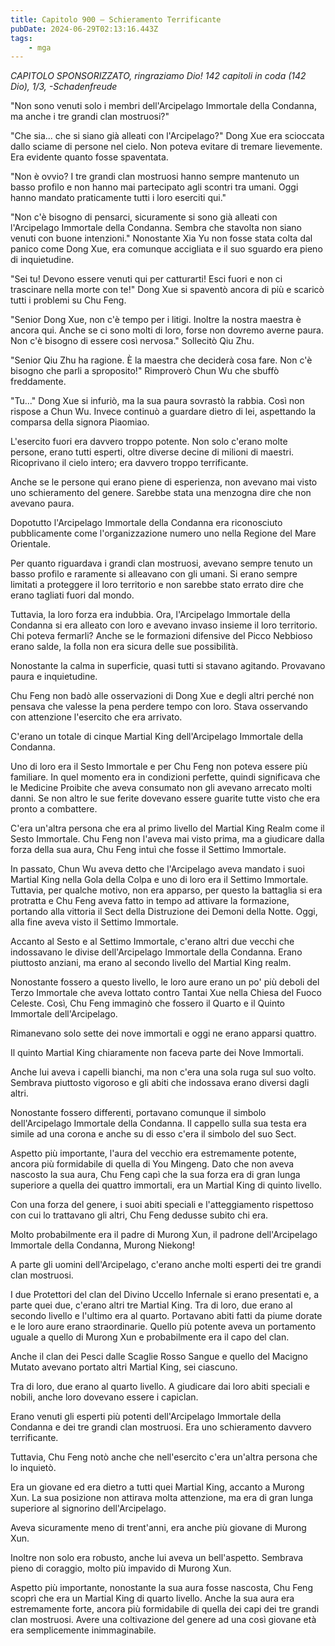 ```yaml
---
title: Capitolo 900 – Schieramento Terrificante
pubDate: 2024-06-29T02:13:16.443Z
tags:
    - mga
---
```



<em>CAPITOLO SPONSORIZZATO, ringraziamo Dio!
142 capitoli in coda (142 Dio), 1/3,
-Schadenfreude</em>


"Non sono venuti solo i membri dell'Arcipelago Immortale della Condanna, ma anche i tre grandi clan mostruosi?"


"Che sia... che si siano già alleati con l'Arcipelago?" Dong Xue era scioccata dallo sciame di persone nel cielo. Non poteva evitare di tremare lievemente. Era evidente quanto fosse spaventata.


"Non è ovvio? I tre grandi clan mostruosi hanno sempre mantenuto un basso profilo e non hanno mai partecipato agli scontri tra umani. Oggi hanno mandato praticamente tutti i loro eserciti qui."


"Non c'è bisogno di pensarci, sicuramente si sono già alleati con l'Arcipelago Immortale della Condanna. Sembra che stavolta non siano venuti con buone intenzioni." Nonostante Xia Yu non fosse stata colta dal panico come Dong Xue, era comunque accigliata e il suo sguardo era pieno di inquietudine.


"Sei tu! Devono essere venuti qui per catturarti! Esci fuori e non ci trascinare nella morte con te!" Dong Xue si spaventò ancora di più e scaricò tutti i problemi su Chu Feng.


"Senior Dong Xue, non c'è tempo per i litigi. Inoltre la nostra maestra è ancora qui. Anche se ci sono molti di loro, forse non dovremo averne paura. Non c'è bisogno di essere così nervosa." Sollecitò Qiu Zhu.


"Senior Qiu Zhu ha ragione. È la maestra che deciderà cosa fare. Non c'è bisogno che parli a sproposito!" Rimproverò Chun Wu che sbuffò freddamente.


"Tu..." Dong Xue si infuriò, ma la sua paura sovrastò la rabbia. Così non rispose a Chun Wu. Invece continuò a guardare dietro di lei, aspettando la comparsa della signora Piaomiao.


L'esercito fuori era davvero troppo potente. Non solo c'erano molte persone, erano tutti esperti, oltre diverse decine di milioni di maestri. Ricoprivano il cielo intero; era davvero troppo terrificante.


Anche se le persone qui erano piene di esperienza, non avevano mai visto uno schieramento del genere. Sarebbe stata una menzogna dire che non avevano paura.


Dopotutto l'Arcipelago Immortale della Condanna era riconosciuto pubblicamente come l'organizzazione numero uno nella Regione del Mare Orientale.


Per quanto riguardava i grandi clan mostruosi, avevano sempre tenuto un basso profilo e raramente si alleavano con gli umani. Si erano sempre limitati a proteggere il loro territorio e non sarebbe stato errato dire che erano tagliati fuori dal mondo.


Tuttavia, la loro forza era indubbia. Ora, l'Arcipelago Immortale della Condanna si era alleato con loro e avevano invaso insieme il loro territorio. Chi poteva fermarli? Anche se le formazioni difensive del Picco Nebbioso erano salde, la folla non era sicura delle sue possibilità.


Nonostante la calma in superficie, quasi tutti si stavano agitando. Provavano paura e inquietudine.


Chu Feng non badò alle osservazioni di Dong Xue e degli altri perché non pensava che valesse la pena perdere tempo con loro. Stava osservando con attenzione l'esercito che era arrivato.


C'erano un totale di cinque Martial King dell'Arcipelago Immortale della Condanna.


Uno di loro era il Sesto Immortale e per Chu Feng non poteva essere più familiare. In quel momento era in condizioni perfette, quindi significava che le Medicine Proibite che aveva consumato non gli avevano arrecato molti danni. Se non altro le sue ferite dovevano essere guarite tutte visto che era pronto a combattere.


C'era un'altra persona che era al primo livello del Martial King Realm come il Sesto Immortale. Chu Feng non l'aveva mai visto prima, ma a giudicare dalla forza della sua aura, Chu Feng intuì che fosse il Settimo Immortale.


In passato, Chun Wu aveva detto che l'Arcipelago aveva mandato i suoi Martial King nella Gola della Colpa e uno di loro era il Settimo Immortale. Tuttavia, per qualche motivo, non era apparso, per questo la battaglia si era protratta e Chu Feng aveva fatto in tempo ad attivare la formazione, portando alla vittoria il Sect della Distruzione dei Demoni della Notte. Oggi, alla fine aveva visto il Settimo Immortale.


Accanto al Sesto e al Settimo Immortale, c'erano altri due vecchi che indossavano le divise dell'Arcipelago Immortale della Condanna. Erano piuttosto anziani, ma erano al secondo livello del Martial King realm.


Nonostante fossero a questo livello, le loro aure erano un po' più deboli del Terzo Immortale che aveva lottato contro Tantai Xue nella Chiesa del Fuoco Celeste. Così, Chu Feng immaginò che fossero il Quarto e il Quinto Immortale dell'Arcipelago.


Rimanevano solo sette dei nove immortali e oggi ne erano apparsi quattro.


Il quinto Martial King chiaramente non faceva parte dei Nove Immortali.


Anche lui aveva i capelli bianchi, ma non c'era una sola ruga sul suo volto. Sembrava piuttosto vigoroso e gli abiti che indossava erano diversi dagli altri.


Nonostante fossero differenti, portavano comunque il simbolo dell'Arcipelago Immortale della Condanna. Il cappello sulla sua testa era simile ad una corona e anche su di esso c'era il simbolo del suo Sect.


Aspetto più importante, l'aura del vecchio era estremamente potente, ancora più formidabile di quella di You Mingeng. Dato che non aveva nascosto la sua aura, Chu Feng capì che la sua forza era di gran lunga superiore a quella dei quattro immortali, era un Martial King di quinto livello.


Con una forza del genere, i suoi abiti speciali e l'atteggiamento rispettoso con cui lo trattavano gli altri, Chu Feng dedusse subito chi era.


Molto probabilmente era il padre di Murong Xun, il padrone dell'Arcipelago Immortale della Condanna, Murong Niekong!


A parte gli uomini dell'Arcipelago, c'erano anche molti esperti dei tre grandi clan mostruosi.


I due Protettori del clan del Divino Uccello Infernale si erano presentati e, a parte quei due, c'erano altri tre Martial King. Tra di loro, due erano al secondo livello e l'ultimo era al quarto. Portavano abiti fatti da piume dorate e le loro aure erano straordinarie. Quello più potente aveva un portamento uguale a quello di Murong Xun e probabilmente era il capo del clan.


Anche il clan dei Pesci dalle Scaglie Rosso Sangue e quello del Macigno Mutato avevano portato altri Martial King, sei ciascuno.


Tra di loro, due erano al quarto livello. A giudicare dai loro abiti speciali e nobili, anche loro dovevano essere i capiclan.


Erano venuti gli esperti più potenti dell'Arcipelago Immortale della Condanna e dei tre grandi clan mostruosi. Era uno schieramento davvero terrificante.


Tuttavia, Chu Feng notò anche che nell'esercito c'era un'altra persona che lo inquietò.


Era un giovane ed era dietro a tutti quei Martial King, accanto a Murong Xun. La sua posizione non attirava molta attenzione, ma era di gran lunga superiore al signorino dell'Arcipelago.


Aveva sicuramente meno di trent'anni, era anche più giovane di Murong Xun.


Inoltre non solo era robusto, anche lui aveva un bell'aspetto. Sembrava pieno di coraggio, molto più impavido di Murong Xun.


Aspetto più importante, nonostante la sua aura fosse nascosta, Chu Feng scoprì che era un Martial King di quarto livello. Anche la sua aura era estremamente forte, ancora più formidabile di quella dei capi dei tre grandi clan mostruosi. Avere una coltivazione del genere ad una così giovane età era semplicemente inimmaginabile.


